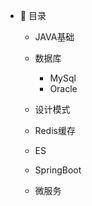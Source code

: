 - :memo: 目录

   - JAVA基础
   
   - 数据库
       - MySql
       - Oracle
   
   - 设计模式
   
   - Redis缓存
       
   - ES
   
   - SpringBoot
   
   - 微服务